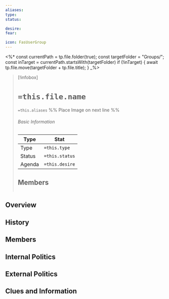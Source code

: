 ```yaml
---
aliases: 
type:
status:

desire:
fear:

icon: FasUserGroup
---
```


<%* 
const currentPath = tp.file.folder(true);
const targetFolder = "Groups/"; 
const inTarget = currentPath.startsWith(targetFolder)
if (!inTarget) { 
	await tp.file.move(targetFolder + tp.file.title); 
}
_%>

> [!infobox]
> # `=this.file.name`
> `=this.aliases`
> %% Place Image on next line %%
> ###### Basic Information
> Type |  Stat |
> ---|---|
> Type | `=this.type` |
> Status | `=this.status` |
> Agenda | `=this.desire` |
> ## Members
>```dataview TABLE  WHERE contains(associated-group, [[]]) 
>```
## Overview

## History

## Members

## Internal Politics

## External Politics

## Clues and Information
